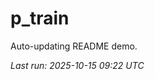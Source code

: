 # p_train

Auto-updating README demo.

<!--START_SECTION:status-->
_Last run: 2025-10-15 09:22 UTC_
<!--END_SECTION:status-->





















































































































































































































































































































































































































































































































































































































































































































































































































































































































































































































































































































































































































































































































